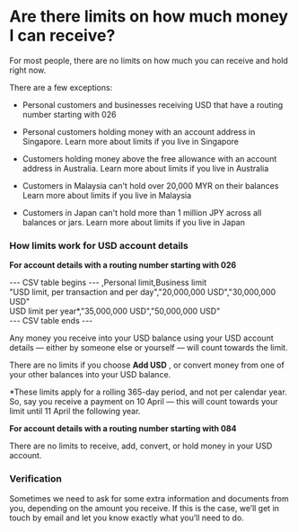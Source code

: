 # Are there limits on how much money I can receive?

For most people, there are no limits on how much you can receive and hold right now.

There are a few exceptions: 

  * Personal customers and businesses receiving USD that have a routing number starting with 026

  * Personal customers holding money with an account address in Singapore. Learn more about limits if you live in Singapore 

  * Customers holding money above the free allowance with an account address in Australia. Learn more about limits if you live in Australia

  * Customers in Malaysia can't hold over 20,000 MYR on their balances Learn more about limits if you live in Malaysia

  * Customers in Japan can't hold more than 1 million JPY across all balances or jars. Learn more about limits if you live in Japan




### How limits work for USD account details

 **For account details with a routing number starting with 026**


 --- CSV table begins ---
,Personal limit,Business limit  
"USD limit, per transaction and per day","20,000,000 USD","30,000,000 USD"  
USD limit per year*,"35,000,000 USD","50,000,000 USD"  
 --- CSV table ends ---

Any money you receive into your USD balance using your USD account details — either by someone else or yourself — will count towards the limit.

There are no limits if you choose **Add USD** , or convert money from one of your other balances into your USD balance.

*These limits apply for a rolling 365-day period, and not per calendar year. So, say you receive a payment on 10 April — this will count towards your limit until 11 April the following year. 

**For account details with a routing number starting with 084**

There are no limits to receive, add, convert, or hold money in your USD account. 

### Verification

Sometimes we need to ask for some extra information and documents from you, depending on the amount you receive. If this is the case, we’ll get in touch by email and let you know exactly what you’ll need to do.